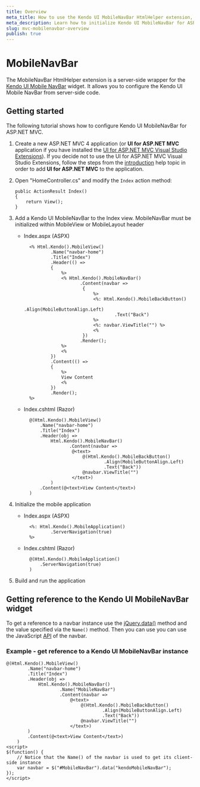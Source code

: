```yaml
---
title: Overview
meta_title: How to use the Kendo UI MobileNavBar HtmlHelper extension, server-side ASP.NET MVC wrapper for Kendo UI Mobile NavBar widget
meta_description: Learn how to initialize Kendo UI MobileNavBar for ASP.NET MVC, access an existing navbar with MobileNavBar HtmlHelper extension documentation.
slug: mvc-mobilenavbar-overview
publish: true
---
```


# MobileNavBar

The MobileNavBar HtmlHelper extension is a server-side wrapper for the [Kendo UI Mobile NavBar](http://docs.kendoui.com/api/mobile/navbar) widget. It allows you to configure the Kendo UI Mobile NavBar
from server-side code.

## Getting started

The following tutorial shows how to configure Kendo UI MobileNavBar for ASP.NET MVC.

1.  Create a new ASP.NET MVC 4 application (or **UI for ASP.NET MVC** application if you have installed the [UI for ASP.NET MVC Visual Studio Extensions](/getting-started/using-kendo-with/aspnet-mvc/introduction#kendo-ui-for-asp.net-mvc-visual-studio-extensions)).
If you decide not to use the UI for ASP.NET MVC Visual Studio Extensions, follow the steps from the [introduction](/getting-started/using-kendo-with/aspnet-mvc/introduction) help topic in order
to add **UI for ASP.NET MVC** to the application.
1.  Open "HomeController.cs" and modify the `Index` action method:

        public ActionResult Index()
        {
            return View();
        }

1. Add a Kendo UI MobileNavBar to the Index view. MobileNavBar must be initialized within MobileView or MobileLayout header
    - Index.aspx (ASPX)

            <% Html.Kendo().MobileView()
                    .Name("navbar-home")
                    .Title("Index")
                    .Header(() =>
                    {
                        %>
                        <% Html.Kendo().MobileNavBar()
                               .Content(navbar =>
                                {
                                    %>
                                    <%: Html.Kendo().MobileBackButton()
                                            .Align(MobileButtonAlign.Left)
                                            .Text("Back")
                                    %>
                                    <%: navbar.ViewTitle("") %>
                                    <%
                                })
                               .Render();
                        %>
                        <%
                    })
                    .Content(() =>
                    {
                        %>
                        View Content
                        <%
                    })
                    .Render();
            %>

    - Index.cshtml (Razor)

            @(Html.Kendo().MobileView()
                .Name("navbar-home")
                .Title("Index")
                .Header(obj =>
                    Html.Kendo().MobileNavBar()
                           .Content(navbar =>
                            @<text>
                                @(Html.Kendo().MobileBackButton()
                                        .Align(MobileButtonAlign.Left)
                                        .Text("Back"))
                                @navbar.ViewTitle("")
                            </text>)
                    )
                .Content(@<text>View Content</text>)
            )


1. Initialize the mobile application
    - Index.aspx (ASPX)

            <%: Html.Kendo().MobileApplication()
                    .ServerNavigation(true)
            %>

    - Index.cshtml (Razor)

            @(Html.Kendo().MobileApplication()
                .ServerNavigation(true)
            )

1. Build and run the application

## Getting reference to the Kendo UI MobileNavBar widget

To get a reference to a navbar instance use the [jQuery.data()](http://api.jquery.com/jQuery.data/) method and the value specified via the `Name()` method.
Then you can use you can use the JavaScript [API](/api/mobile/navbar#methods) of the navbar.

### Example - get reference to a Kendo UI MobileNavBar instance

    @(Html.Kendo().MobileView()
            .Name("navbar-home")
            .Title("Index")
            .Header(obj =>
                Html.Kendo().MobileNavBar()
                        .Name("MobileNavBar")
                        .Content(navbar =>
                            @<text>
                                @(Html.Kendo().MobileBackButton()
                                        .Align(MobileButtonAlign.Left)
                                        .Text("Back"))
                                @navbar.ViewTitle("")
                            </text>)
            )
            .Content(@<text>View Content</text>)
        )
    <script>
    $(function() {
        // Notice that the Name() of the navbar is used to get its client-side instance
        var navbar = $("#MobileNavBar").data("kendoMobileNavBar");
    });
    </script>
